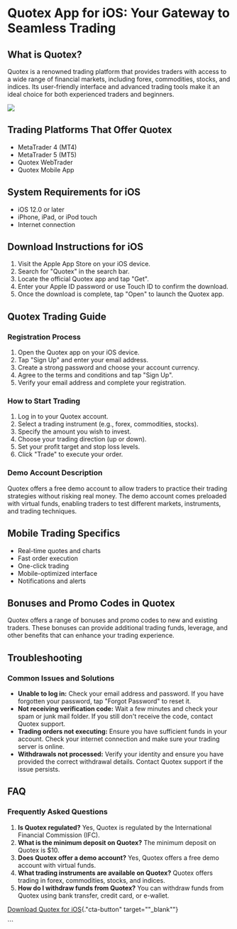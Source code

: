 # Quotex App for iOS: Your Gateway to Seamless Trading

## What is Quotex?

Quotex is a renowned trading platform that provides traders with access
to a wide range of financial markets, including forex, commodities,
stocks, and indices. Its user-friendly interface and advanced trading
tools make it an ideal choice for both experienced traders and
beginners.

[![](https://static.quotex.io/files/1_en/300_250.jpg)](https://traff.sbs/brokerqxsignupf)

## Trading Platforms That Offer Quotex

-   MetaTrader 4 (MT4)
-   MetaTrader 5 (MT5)
-   Quotex WebTrader
-   Quotex Mobile App

## System Requirements for iOS

-   iOS 12.0 or later
-   iPhone, iPad, or iPod touch
-   Internet connection

## Download Instructions for iOS

1.  Visit the Apple App Store on your iOS device.
2.  Search for "Quotex" in the search bar.
3.  Locate the official Quotex app and tap "Get".
4.  Enter your Apple ID password or use Touch ID to confirm the
    download.
5.  Once the download is complete, tap "Open" to launch the Quotex
    app.

## Quotex Trading Guide

### Registration Process

1.  Open the Quotex app on your iOS device.
2.  Tap "Sign Up" and enter your email address.
3.  Create a strong password and choose your account currency.
4.  Agree to the terms and conditions and tap "Sign Up".
5.  Verify your email address and complete your registration.

### How to Start Trading

1.  Log in to your Quotex account.
2.  Select a trading instrument (e.g., forex, commodities, stocks).
3.  Specify the amount you wish to invest.
4.  Choose your trading direction (up or down).
5.  Set your profit target and stop loss levels.
6.  Click "Trade" to execute your order.

### Demo Account Description

Quotex offers a free demo account to allow traders to practice their
trading strategies without risking real money. The demo account comes
preloaded with virtual funds, enabling traders to test different
markets, instruments, and trading techniques.

## Mobile Trading Specifics

-   Real-time quotes and charts
-   Fast order execution
-   One-click trading
-   Mobile-optimized interface
-   Notifications and alerts

## Bonuses and Promo Codes in Quotex

Quotex offers a range of bonuses and promo codes to new and existing
traders. These bonuses can provide additional trading funds, leverage,
and other benefits that can enhance your trading experience.

## Troubleshooting

### Common Issues and Solutions

-   **Unable to log in:** Check your email address and password. If you
    have forgotten your password, tap "Forgot Password" to reset
    it.
-   **Not receiving verification code:** Wait a few minutes and check
    your spam or junk mail folder. If you still don\'t receive the code,
    contact Quotex support.
-   **Trading orders not executing:** Ensure you have sufficient funds
    in your account. Check your internet connection and make sure your
    trading server is online.
-   **Withdrawals not processed:** Verify your identity and ensure you
    have provided the correct withdrawal details. Contact Quotex support
    if the issue persists.

## FAQ

### Frequently Asked Questions

1.  **Is Quotex regulated?** Yes, Quotex is regulated by the
    International Financial Commission (IFC).
2.  **What is the minimum deposit on Quotex?** The minimum deposit on
    Quotex is \$10.
3.  **Does Quotex offer a demo account?** Yes, Quotex offers a free demo
    account with virtual funds.
4.  **What trading instruments are available on Quotex?** Quotex offers
    trading in forex, commodities, stocks, and indices.
5.  **How do I withdraw funds from Quotex?** You can withdraw funds from
    Quotex using bank transfer, credit card, or e-wallet.

[Download Quotex for
iOS](\%22https://traff.sbs/quotexonelink\%22){."cta-button"
target=""_blank""}

\`\`\`

